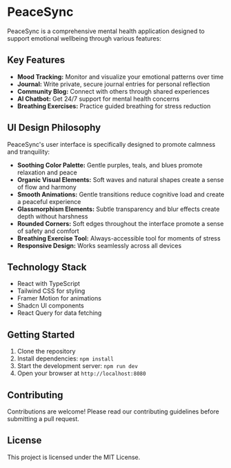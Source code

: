 
# PeaceSync

PeaceSync is a comprehensive mental health application designed to support emotional wellbeing through various features:

## Key Features

- **Mood Tracking:** Monitor and visualize your emotional patterns over time
- **Journal:** Write private, secure journal entries for personal reflection
- **Community Blog:** Connect with others through shared experiences
- **AI Chatbot:** Get 24/7 support for mental health concerns
- **Breathing Exercises:** Practice guided breathing for stress reduction

## UI Design Philosophy

PeaceSync's user interface is specifically designed to promote calmness and tranquility:

- **Soothing Color Palette:** Gentle purples, teals, and blues promote relaxation and peace
- **Organic Visual Elements:** Soft waves and natural shapes create a sense of flow and harmony
- **Smooth Animations:** Gentle transitions reduce cognitive load and create a peaceful experience
- **Glassmorphism Elements:** Subtle transparency and blur effects create depth without harshness
- **Rounded Corners:** Soft edges throughout the interface promote a sense of safety and comfort
- **Breathing Exercise Tool:** Always-accessible tool for moments of stress
- **Responsive Design:** Works seamlessly across all devices

## Technology Stack

- React with TypeScript
- Tailwind CSS for styling
- Framer Motion for animations
- Shadcn UI components
- React Query for data fetching

## Getting Started

1. Clone the repository
2. Install dependencies: `npm install`
3. Start the development server: `npm run dev`
4. Open your browser at `http://localhost:8080`

## Contributing

Contributions are welcome! Please read our contributing guidelines before submitting a pull request.

## License

This project is licensed under the MIT License.
